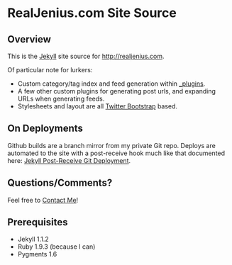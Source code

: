 # RealJenius.com Site Source

## Overview

This is the [Jekyll](http://jekyllrb.com/) site source for http://realjenius.com.

Of particular note for lurkers:
* Custom category/tag index and feed generation within [_plugins](https://github.com/realjenius/realjenius.com/tree/master/_plugins).
* A few other custom plugins for generating post urls, and expanding URLs when generating feeds.
* Stylesheets and layout are all [Twitter Bootstrap](twitter.github.com/bootstrap/) based.

## On Deployments

Github builds are a branch mirror from my private Git repo. Deploys are automated to the site with a post-receive hook much like that documented here: [Jekyll Post-Receive Git Deployment](https://github.com/mojombo/jekyll/wiki/Deployment).

## Questions/Comments?

Feel free to [Contact Me](http://realjenius.com/contact.html)!

## Prerequisites

* Jekyll 1.1.2
* Ruby 1.9.3 (because I can)
* Pygments 1.6
